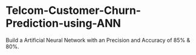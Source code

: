 # Telcom-Customer-Churn-Prediction-using-ANN
Build a Artificial Neural Network with an Precision and Accuracy of 85% &amp; 80%. 
